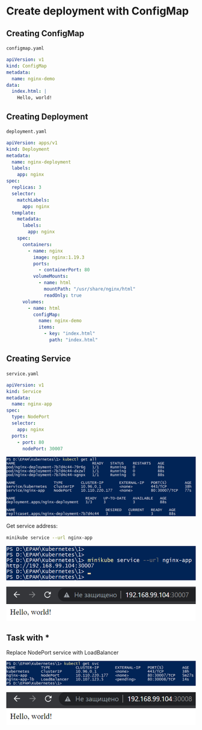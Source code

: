 # Create deployment with ConfigMap

## Creating ConfigMap

`configmap.yaml`
```yaml
apiVersion: v1
kind: ConfigMap
metadata:
  name: nginx-demo
data:
  index.html: |
    Hello, world!
```

## Creating Deployment

`deployment.yaml`
```yaml
apiVersion: apps/v1
kind: Deployment
metadata:
  name: nginx-deployment
  labels:
    app: nginx
spec:
  replicas: 3
  selector:
    matchLabels:
      app: nginx
  template:
    metadata:
      labels:
        app: nginx
    spec:
      containers:
        - name: nginx
          image: nginx:1.19.3
          ports:
            - containerPort: 80
          volumeMounts:
            - name: html
              mountPath: "/usr/share/nginx/html"
              readOnly: true
      volumes:
        - name: html
          configMap:
            name: nginx-demo
            items:
              - key: "index.html"
                path: "index.html"
```

## Creating Service

`service.yaml`
```yaml
apiVersion: v1
kind: Service
metadata:
  name: nginx-app
spec:
  type: NodePort
  selector:
    app: nginx
  ports:
    - port: 80
      nodePort: 30007
```

![alt text](https://github.com/borodinvv/devops-school-k8s/raw/master/4/Screenshot_1.png)

Get service address:

```bash
minikube service --url nginx-app
```

![alt text](https://github.com/borodinvv/devops-school-k8s/raw/master/4/Screenshot_2.png)

![alt text](https://github.com/borodinvv/devops-school-k8s/raw/master/4/Screenshot_3.png)

## Task with *

Replace NodePort service with LoadBalancer

![alt text](https://github.com/borodinvv/devops-school-k8s/raw/master/4/Screenshot_4.png)

![alt text](https://github.com/borodinvv/devops-school-k8s/raw/master/4/Screenshot_5.png)

